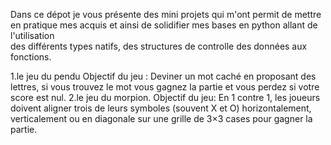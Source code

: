 Dans ce dépot je vous présente des mini projets qui m'ont permit de mettre en pratique mes acquis et ainsi de solidifier mes bases en python allant de l'utilisation  
des différents types natifs, des structures de controlle des données aux fonctions.

1.le jeu du pendu 
Objectif du jeu :
Deviner un mot caché  en proposant des lettres, si vous trouvez le mot vous gagnez la partie et vous perdez si votre score est nul.
2.le jeu du morpion.
Objectif du jeu:
En 1 contre 1, les joueurs doivent aligner trois de leurs symboles (souvent X et O) horizontalement, verticalement ou en diagonale sur une grille de 3×3 cases pour gagner la partie.
